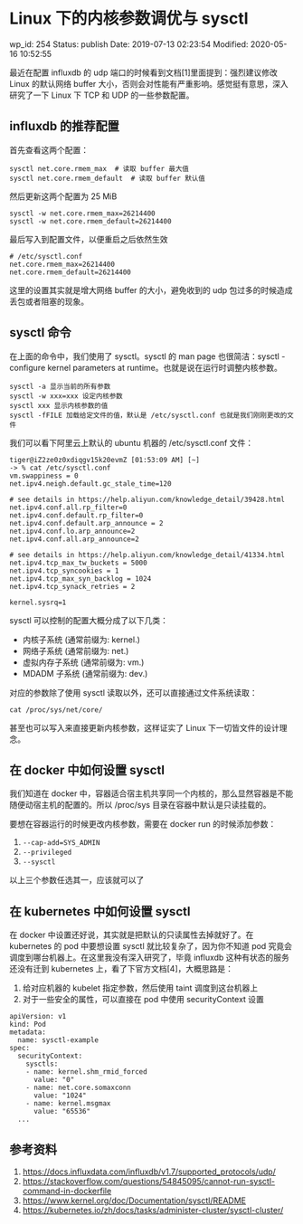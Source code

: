 # Linux 下的内核参数调优与 sysctl


wp_id: 254
Status: publish
Date: 2019-07-13 02:23:54
Modified: 2020-05-16 10:52:55


最近在配置 influxdb 的 udp 端口的时候看到文档[1]里面提到：强烈建议修改 Linux 的默认网络 buffer 大小，否则会对性能有严重影响。感觉挺有意思，深入研究了一下 Linux 下 TCP 和 UDP 的一些参数配置。

## influxdb 的推荐配置

首先查看这两个配置：

```
sysctl net.core.rmem_max  # 读取 buffer 最大值
sysctl net.core.rmem_default  # 读取 buffer 默认值
```

然后更新这两个配置为 25 MiB

```
sysctl -w net.core.rmem_max=26214400
sysctl -w net.core.rmem_default=26214400
```

最后写入到配置文件，以便重启之后依然生效

```
# /etc/sysctl.conf
net.core.rmem_max=26214400
net.core.rmem_default=26214400
```

这里的设置其实就是增大网络 buffer 的大小，避免收到的 udp 包过多的时候造成丢包或者阻塞的现象。

## sysctl 命令

在上面的命令中，我们使用了 sysctl。sysctl 的 man page 也很简洁：sysctl - configure kernel parameters at runtime。也就是说在运行时调整内核参数。

```
sysctl -a 显示当前的所有参数
sysctl -w xxx=xxx 设定内核参数
sysctl xxx 显示内核参数的值
sysctl -fFILE 加载给定文件的值，默认是 /etc/sysctl.conf 也就是我们刚刚更改的文件
```

我们可以看下阿里云上默认的 ubuntu 机器的 /etc/sysctl.conf 文件：

```
tiger@iZ2ze0z0xdiqgv15k20evmZ [01:53:09 AM] [~]
-> % cat /etc/sysctl.conf
vm.swappiness = 0
net.ipv4.neigh.default.gc_stale_time=120

# see details in https://help.aliyun.com/knowledge_detail/39428.html
net.ipv4.conf.all.rp_filter=0
net.ipv4.conf.default.rp_filter=0
net.ipv4.conf.default.arp_announce = 2
net.ipv4.conf.lo.arp_announce=2
net.ipv4.conf.all.arp_announce=2

# see details in https://help.aliyun.com/knowledge_detail/41334.html
net.ipv4.tcp_max_tw_buckets = 5000
net.ipv4.tcp_syncookies = 1
net.ipv4.tcp_max_syn_backlog = 1024
net.ipv4.tcp_synack_retries = 2

kernel.sysrq=1
```

sysctl 可以控制的配置大概分成了以下几类：

- 内核子系统 (通常前缀为: kernel.)
- 网络子系统 (通常前缀为: net.)
- 虚拟内存子系统 (通常前缀为: vm.)
- MDADM 子系统 (通常前缀为: dev.)

对应的参数除了使用 sysctl 读取以外，还可以直接通过文件系统读取：

```
cat /proc/sys/net/core/
```

甚至也可以写入来直接更新内核参数，这样证实了 Linux 下一切皆文件的设计理念。


## 在 docker 中如何设置 sysctl

我们知道在 docker 中，容器适合宿主机共享同一个内核的，那么显然容器是不能随便动宿主机的配置的。所以 /proc/sys 目录在容器中默认是只读挂载的。

要想在容器运行的时候更改内核参数，需要在 docker run 的时候添加参数：

1. `--cap-add=SYS_ADMIN`
2. `--privileged`
3. `--sysctl`

以上三个参数任选其一，应该就可以了

## 在 kubernetes 中如何设置 sysctl

在 docker 中设置还好说，其实就是把默认的只读属性去掉就好了。在 kubernetes 的 pod 中要想设置 sysctl 就比较复杂了，因为你不知道 pod 究竟会调度到哪台机器上。在这里我没有深入研究了，毕竟 influxdb 这种有状态的服务还没有迁到 kubernetes 上，看了下官方文档[4]，大概思路是：

1. 给对应机器的 kubelet 指定参数，然后使用 taint 调度到这台机器上
2. 对于一些安全的属性，可以直接在 pod 中使用 securityContext 设置

```
apiVersion: v1
kind: Pod
metadata:
  name: sysctl-example
spec:
  securityContext:
    sysctls:
    - name: kernel.shm_rmid_forced
      value: "0"
    - name: net.core.somaxconn
      value: "1024"
    - name: kernel.msgmax
      value: "65536"
  ...
```


## 参考资料

1. https://docs.influxdata.com/influxdb/v1.7/supported_protocols/udp/
2. https://stackoverflow.com/questions/54845095/cannot-run-sysctl-command-in-dockerfile
3. https://www.kernel.org/doc/Documentation/sysctl/README
4. https://kubernetes.io/zh/docs/tasks/administer-cluster/sysctl-cluster/
